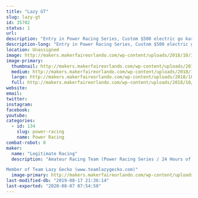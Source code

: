 ```yaml
---
title: "Lazy GT"
slug: lazy-gt
id: 35702
status: 1
url: 
description: "Entry in Power Racing Series, Custom $500 electric go kart"
description-long: "Entry in Power Racing Series, Custom $500 electric go kart. Part of Team Lazy Gecko"
location: Unassigned
image: http://makers.makerfaireorlando.com/wp-content/uploads/2018/10/IMG_8977-1-1024x768.jpg
image-primary:
  thumbnail: http://makers.makerfaireorlando.com/wp-content/uploads/2018/10/IMG_8977-1-150x150.jpg
  medium: http://makers.makerfaireorlando.com/wp-content/uploads/2018/10/IMG_8977-1-300x225.jpg
  large: http://makers.makerfaireorlando.com/wp-content/uploads/2018/10/IMG_8977-1-1024x768.jpg
  full: http://makers.makerfaireorlando.com/wp-content/uploads/2018/10/IMG_8977-1.jpg
website: 
email: 
twitter: 
instagram: 
facebook: 
youtube: 
categories:
  - id: 134
    slug: power-racing
    name: Power Racing
combat-robot: 0
maker:
  name: "Legitimate Racing"
  description: "Amateur Racing Team (Power Racing Series / 24 Hours of Lemons)

Member of Team Lazy Gecko (www.teamlazygecko.com)"
  image-primary: http://makers.makerfaireorlando.com/wp-content/uploads/2018/10/Legit-Banner.jpg
last-modified-db: "2019-08-17 21:36:14"
last-exported: "2020-08-07 07:54:58"
---
```

